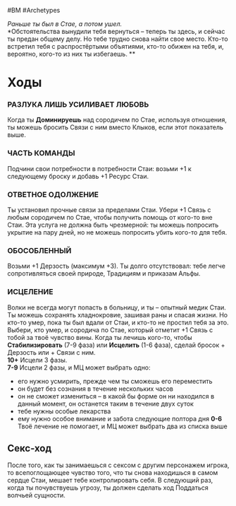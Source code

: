 #BM  #Archetypes

*Раньше ты был в Стае, а потом ушел.*  
*Обстоятельства вынудили тебя вернуться –  теперь ты здесь, и сейчас ты предан общему делу.  Но тебе трудно снова найти свое место. Кто-то  встретил тебя с распростёртыми объятиями,  кто-то обижен на тебя, и, вероятно, кого-то из  них ты избегаешь. **

# Ходы
### РАЗЛУКА ЛИШЬ УСИЛИВАЕТ ЛЮБОВЬ  
Когда ты **Доминируешь** над сородичем по Стае, используя отношения, ты  можешь бросить Связи с ним вместо Клыков, если этот показатель выше.  
### ЧАСТЬ КОМАНДЫ  
Подчини свои потребности в потребности Стаи: возьми +1 к следующему  броску и добавь +1 Ресурс Стаи.  
### ОТВЕТНОЕ ОДОЛЖЕНИЕ  
Ты установил прочные связи за пределами Стаи. Убери +1 Связь с любым  сородичем по Стае, чтобы получить помощь от кого-то вне Стаи. Эта  услуга не должна быть чрезмерной: ты можешь попросить укрытие на пару  дней, но не можешь попросить убить кого-то для тебя.  
### ОБОСОБЛЕННЫЙ  
Возьми +1 Дерзость (максимум +3). Ты долго отсутствовал: тебе легче  сопротивляться своей природе, Традициям и приказам Альфы. 
### ИСЦЕЛЕНИЕ  
Волки не всегда могут попасть в больницу, и ты – опытный медик Стаи. Ты  можешь сохранять хладнокровие, зашивая раны и спасая жизни. Но кто-то  умер, пока ты был вдали от Стаи, и кто-то не простил тебя за это. Выбери,  кто умер, и сородича по Стае, который отметит +1 Связь с тобой за твоё  чувство вины. Когда ты лечишь кого-то, чтобы **Стабилизировать** (7-9 фаза)  или **Исцелить** (1-6 фаза), сделай бросок + Дерзость или + Связи с ним.  
**10+** Исцели 3 фазы.  
**7-9** Исцели 2 фазы, и МЦ может выбрать одно:  
- его нужно усмирить, прежде чем ты сможешь его переместить  
- он будет без сознания в течение нескольких часов  
- он не сможет измениться – в какой бы форме он ни находился в данный  момент, он останется таким в течение двух суток  
- тебе нужны особые лекарства  
- ему нужно особое внимание и забота следующие полтора дня 
 **0-6** Твоё лечение не помогает, и МЦ может выбрать два из списка выше

## Секс-ход
После того, как ты занимаешься с сексом с другим персонажем игрока, то  всепоглощающее чувство того, что ты снова находишься в самом сердце  Стаи, мешает тебе контролировать себя. В следующий раз, когда ты  почувствуешь угрозу, ты должен сделать ход Поддаться волчьей сущности.